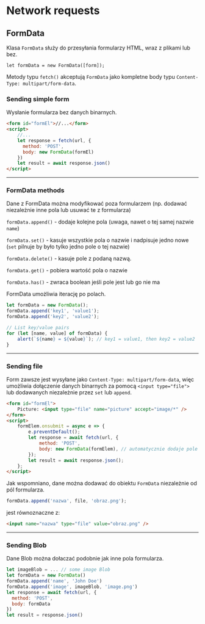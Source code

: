 # Network requests

## FormData

Klasa `FormData` służy do przesyłania formularzy HTML, wraz z plikami lub bez.

`let formData = new FormData([form]);`

Metody typu `fetch()` akceptują `FormData` jako kompletne body typu `Content-Type: multipart/form-data`.

### Sending simple form

Wysłanie formularza bez danych binarnych.

```html
<form id="formEl">//...</form>
<script>
    //...
    let response = fetch(url, {
      method: 'POST',
      body: new FormData(formEl)
    })
    let result = await response.json()
</script>
```

---

### FormData methods

Dane z FormData można modyfikować poza formularzem (np. dodawać niezależnie inne pola lub usuwać te z formularza)

`formData.append()` - dodaje kolejne pola (uwaga, nawet o tej samej nazwie `name`)

`formData.set()` - kasuje wszystkie pola o nazwie i nadpisuje jedno nowe (`set` pilnuje by było tylko jedno pole o tej nazwie)

`formData.delete()` - kasuje pole z podaną nazwą.

`formData.get()` - pobiera wartość pola o nazwie

`formData.has()` - zwraca boolean jeśli pole jest lub go nie ma

FormData umożliwia iterację po polach.

```js
let formData = new FormData();
formData.append('key1', 'value1');
formData.append('key2', 'value2');

// List key/value pairs
for (let [name, value] of formData) {
    alert(`${name} = ${value}`); // key1 = value1, then key2 = value2
}
```

---

### Sending file

Form zawsze jest wysyłane jako `Content-Type: multipart/form-data`, więc umożliwia dołączenie danych binarnych za pomocą `<input type="file">` lub dodawanych niezależnie przez `set` lub `append`.

```html
<form id="formEl">
    Picture: <input type="file" name="picture" accept="image/*" />
</form>
<script>
    formElem.onsubmit = async e => {
        e.preventDefault();
        let response = await fetch(url, {
            method: 'POST',
            body: new FormData(formElem), // automatycznie dodaje pole z plikiem
        });
        let result = await response.json();
    };
</script>
```
Jak wspomniano, dane można dodawać do obiektu `FormData` niezależnie od pól formularza.

```js
formData.append('nazwa', file, 'obraz.png');
```

jest równoznaczne z:

```html
<input name="nazwa" type="file" value="obraz.png" />
```

---

### Sending Blob

Dane Blob można dołaczać podobnie jak inne pola formularza.

```js
let imageBlob = ... // some image Blob
let formData = new FormData()
formData.append('name', 'John Doe')
formData.append('image', imageBlob, 'image.png')
let response = await fetch(url, {
  method: 'POST',
  body: formData
})
let result = response.json()
```

